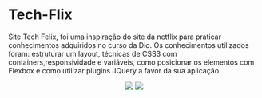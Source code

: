 # Tech-Flix


Site Tech Felix, foi uma inspiração do site da netflix para praticar conhecimentos adquiridos no curso da Dio. Os conhecimentos utilizados foram: estruturar um layout, técnicas de CSS3 com containers,responsividade e variáveis, como posicionar os elementos com Flexbox e como utilizar plugins JQuery a favor da sua aplicação.

<div align="center">
<img src="https://cdn.discordapp.com/attachments/904157735728340993/968986027257626664/Screenshot_1.png">

<img src="https://media.discordapp.net/attachments/904157735728340993/968986028054569050/Screenshot_2.png?width=908&height=460">
</div>
